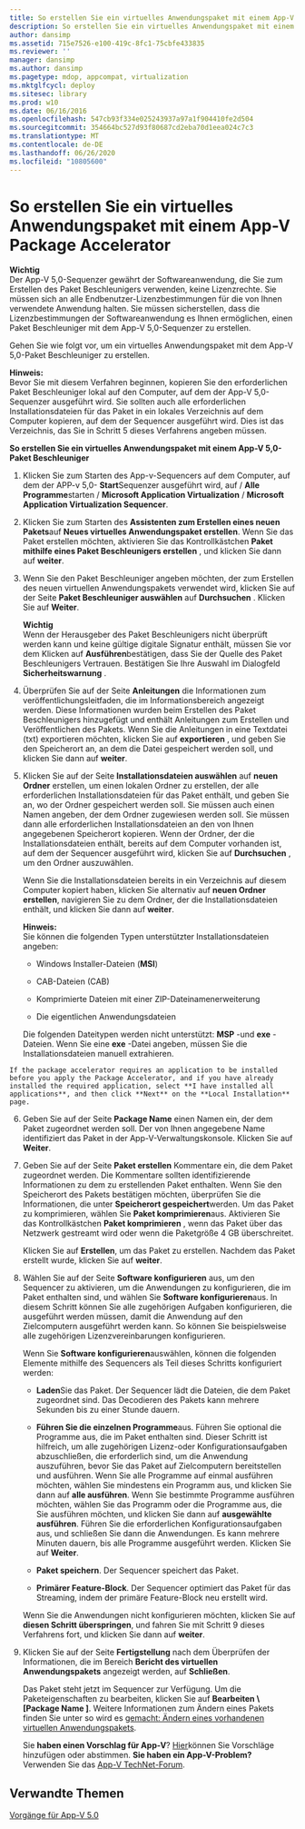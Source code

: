 ```yaml
---
title: So erstellen Sie ein virtuelles Anwendungspaket mit einem App-V Package Accelerator
description: So erstellen Sie ein virtuelles Anwendungspaket mit einem App-V Package Accelerator
author: dansimp
ms.assetid: 715e7526-e100-419c-8fc1-75cbfe433835
ms.reviewer: ''
manager: dansimp
ms.author: dansimp
ms.pagetype: mdop, appcompat, virtualization
ms.mktglfcycl: deploy
ms.sitesec: library
ms.prod: w10
ms.date: 06/16/2016
ms.openlocfilehash: 547cb93f334e025243937a97a1f904410fe2d504
ms.sourcegitcommit: 354664bc527d93f80687cd2eba70d1eea024c7c3
ms.translationtype: MT
ms.contentlocale: de-DE
ms.lasthandoff: 06/26/2020
ms.locfileid: "10805600"
---
```

# So erstellen Sie ein virtuelles Anwendungspaket mit einem App-V Package Accelerator


**Wichtig**  
Der App-V 5,0-Sequenzer gewährt der Softwareanwendung, die Sie zum Erstellen des Paket Beschleunigers verwenden, keine Lizenzrechte. Sie müssen sich an alle Endbenutzer-Lizenzbestimmungen für die von Ihnen verwendete Anwendung halten. Sie müssen sicherstellen, dass die Lizenzbestimmungen der Softwareanwendung es Ihnen ermöglichen, einen Paket Beschleuniger mit dem App-V 5,0-Sequenzer zu erstellen.



Gehen Sie wie folgt vor, um ein virtuelles Anwendungspaket mit dem App-V 5,0-Paket Beschleuniger zu erstellen.

**Hinweis:**  
Bevor Sie mit diesem Verfahren beginnen, kopieren Sie den erforderlichen Paket Beschleuniger lokal auf den Computer, auf dem der App-V 5,0-Sequenzer ausgeführt wird. Sie sollten auch alle erforderlichen Installationsdateien für das Paket in ein lokales Verzeichnis auf dem Computer kopieren, auf dem der Sequencer ausgeführt wird. Dies ist das Verzeichnis, das Sie in Schritt 5 dieses Verfahrens angeben müssen.



**So erstellen Sie ein virtuelles Anwendungspaket mit einem App-V 5,0-Paket Beschleuniger**

1.  Klicken Sie zum Starten des App-v-Sequencers auf dem Computer, auf dem der APP-v 5,0- **Start**Sequenzer ausgeführt wird, auf  /  **Alle Programme**starten  /  **Microsoft Application Virtualization**  /  **Microsoft Application Virtualization Sequencer**.

2.  Klicken Sie zum Starten des **Assistenten zum Erstellen eines neuen Pakets**auf **Neues virtuelles Anwendungspaket erstellen**. Wenn Sie das Paket erstellen möchten, aktivieren Sie das Kontrollkästchen **Paket mithilfe eines Paket Beschleunigers erstellen** , und klicken Sie dann auf **weiter**.

3.  Wenn Sie den Paket Beschleuniger angeben möchten, der zum Erstellen des neuen virtuellen Anwendungspakets verwendet wird, klicken Sie auf der Seite **Paket Beschleuniger auswählen** auf **Durchsuchen** . Klicken Sie auf **Weiter**.

    **Wichtig**  
    Wenn der Herausgeber des Paket Beschleunigers nicht überprüft werden kann und keine gültige digitale Signatur enthält, müssen Sie vor dem Klicken auf **Ausführen**bestätigen, dass Sie der Quelle des Paket Beschleunigers Vertrauen. Bestätigen Sie Ihre Auswahl im Dialogfeld **Sicherheitswarnung** .



4.  Überprüfen Sie auf der Seite **Anleitungen** die Informationen zum veröffentlichungsleitfaden, die im Informationsbereich angezeigt werden. Diese Informationen wurden beim Erstellen des Paket Beschleunigers hinzugefügt und enthält Anleitungen zum Erstellen und Veröffentlichen des Pakets. Wenn Sie die Anleitungen in eine Textdatei (txt) exportieren möchten, klicken Sie auf **exportieren** , und geben Sie den Speicherort an, an dem die Datei gespeichert werden soll, und klicken Sie dann auf **weiter**.

5.  Klicken Sie auf der Seite **Installationsdateien auswählen** auf **neuen Ordner** erstellen, um einen lokalen Ordner zu erstellen, der alle erforderlichen Installationsdateien für das Paket enthält, und geben Sie an, wo der Ordner gespeichert werden soll. Sie müssen auch einen Namen angeben, der dem Ordner zugewiesen werden soll. Sie müssen dann alle erforderlichen Installationsdateien an den von Ihnen angegebenen Speicherort kopieren. Wenn der Ordner, der die Installationsdateien enthält, bereits auf dem Computer vorhanden ist, auf dem der Sequencer ausgeführt wird, klicken Sie auf **Durchsuchen** , um den Ordner auszuwählen.

    Wenn Sie die Installationsdateien bereits in ein Verzeichnis auf diesem Computer kopiert haben, klicken Sie alternativ auf **neuen Ordner erstellen**, navigieren Sie zu dem Ordner, der die Installationsdateien enthält, und klicken Sie dann auf **weiter**.

    **Hinweis:**  
    Sie können die folgenden Typen unterstützter Installationsdateien angeben:

    -   Windows Installer-Dateien (**MSI**)

    -   CAB-Dateien (CAB)

    -   Komprimierte Dateien mit einer ZIP-Dateinamenerweiterung

    -   Die eigentlichen Anwendungsdateien

    Die folgenden Dateitypen werden nicht unterstützt: **MSP** -und **exe** -Dateien. Wenn Sie eine **exe** -Datei angeben, müssen Sie die Installationsdateien manuell extrahieren.



~~~
If the package accelerator requires an application to be installed before you apply the Package Accelerator, and if you have already installed the required application, select **I have installed all applications**, and then click **Next** on the **Local Installation** page.
~~~

6. Geben Sie auf der Seite **Package Name** einen Namen ein, der dem Paket zugeordnet werden soll. Der von Ihnen angegebene Name identifiziert das Paket in der App-V-Verwaltungskonsole. Klicken Sie auf **Weiter**.

7. Geben Sie auf der Seite **Paket erstellen** Kommentare ein, die dem Paket zugeordnet werden. Die Kommentare sollten identifizierende Informationen zu dem zu erstellenden Paket enthalten. Wenn Sie den Speicherort des Pakets bestätigen möchten, überprüfen Sie die Informationen, die unter **Speicherort gespeichert**werden. Um das Paket zu komprimieren, wählen Sie **Paket komprimieren**aus. Aktivieren Sie das Kontrollkästchen **Paket komprimieren** , wenn das Paket über das Netzwerk gestreamt wird oder wenn die Paketgröße 4 GB überschreitet.

   Klicken Sie auf **Erstellen**, um das Paket zu erstellen. Nachdem das Paket erstellt wurde, klicken Sie auf **weiter**.

8. Wählen Sie auf der Seite **Software konfigurieren** aus, um den Sequencer zu aktivieren, um die Anwendungen zu konfigurieren, die im Paket enthalten sind, und wählen Sie **Software konfigurieren**aus. In diesem Schritt können Sie alle zugehörigen Aufgaben konfigurieren, die ausgeführt werden müssen, damit die Anwendung auf den Zielcomputern ausgeführt werden kann. So können Sie beispielsweise alle zugehörigen Lizenzvereinbarungen konfigurieren.

   Wenn Sie **Software konfigurieren**auswählen, können die folgenden Elemente mithilfe des Sequencers als Teil dieses Schritts konfiguriert werden:

   -   **Laden**Sie das Paket. Der Sequencer lädt die Dateien, die dem Paket zugeordnet sind. Das Decodieren des Pakets kann mehrere Sekunden bis zu einer Stunde dauern.

   -   **Führen Sie die einzelnen Programme**aus. Führen Sie optional die Programme aus, die im Paket enthalten sind. Dieser Schritt ist hilfreich, um alle zugehörigen Lizenz-oder Konfigurationsaufgaben abzuschließen, die erforderlich sind, um die Anwendung auszuführen, bevor Sie das Paket auf Zielcomputern bereitstellen und ausführen. Wenn Sie alle Programme auf einmal ausführen möchten, wählen Sie mindestens ein Programm aus, und klicken Sie dann auf **alle ausführen**. Wenn Sie bestimmte Programme ausführen möchten, wählen Sie das Programm oder die Programme aus, die Sie ausführen möchten, und klicken Sie dann auf **ausgewählte ausführen**. Führen Sie die erforderlichen Konfigurationsaufgaben aus, und schließen Sie dann die Anwendungen. Es kann mehrere Minuten dauern, bis alle Programme ausgeführt werden. Klicken Sie auf **Weiter**.

   -   **Paket speichern**. Der Sequencer speichert das Paket.

   -   **Primärer Feature-Block**. Der Sequencer optimiert das Paket für das Streaming, indem der primäre Feature-Block neu erstellt wird.

   Wenn Sie die Anwendungen nicht konfigurieren möchten, klicken Sie auf **diesen Schritt überspringen**, und fahren Sie mit Schritt 9 dieses Verfahrens fort, und klicken Sie dann auf **weiter**.

9. Klicken Sie auf der Seite **Fertigstellung** nach dem Überprüfen der Informationen, die im Bereich **Bericht des virtuellen Anwendungspakets** angezeigt werden, auf **Schließen**.

   Das Paket steht jetzt im Sequencer zur Verfügung. Um die Paketeigenschaften zu bearbeiten, klicken Sie auf **Bearbeiten \ [Package Name \]**. Weitere Informationen zum Ändern eines Pakets finden Sie unter so wird es [gemacht: Ändern eines vorhandenen virtuellen Anwendungspakets](how-to-modify-an-existing-virtual-application-package-beta.md).

   Sie **haben einen Vorschlag für App-V**? [Hier](http://appv.uservoice.com/forums/280448-microsoft-application-virtualization)können Sie Vorschläge hinzufügen oder abstimmen. **Sie haben ein App-V-Problem?** Verwenden Sie das [App-V TechNet-Forum](https://social.technet.microsoft.com/Forums/home?forum=mdopappv).

## Verwandte Themen


[Vorgänge für App-V 5.0](operations-for-app-v-50.md)









